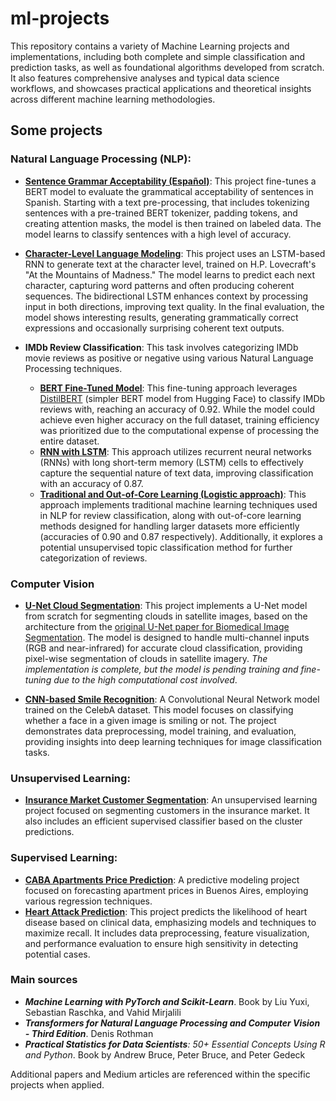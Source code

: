 # ml-projects

This repository contains a variety of Machine Learning projects and implementations, including both complete and simple classification and prediction tasks, as well as foundational algorithms developed from scratch. It also features comprehensive analyses and typical data science workflows, and showcases practical applications and theoretical insights across different machine learning methodologies.

## Some projects

### **Natural Language Processing (NLP)**:
  - [**Sentence Grammar Acceptability (Español)**](NLP-with-transformers/BERT_spanish_sentence_acceptability/fine-tuning_BERT.ipynb): This project fine-tunes a BERT model to evaluate the grammatical acceptability of sentences in Spanish. Starting with a text pre-processing, that includes tokenizing sentences with a pre-trained BERT tokenizer, padding tokens, and creating attention masks, the model is then trained on labeled data. The model learns to classify sentences with a high level of accuracy.

  - [**Character-Level Language Modeling**](/deep-learning/character-level-language-modelling/character-prediction-with-book.ipynb): This project uses an LSTM-based RNN to generate text at the character level, trained on H.P. Lovecraft's "At the Mountains of Madness." The model learns to predict each next character, capturing word patterns and often producing coherent sequences. The bidirectional LSTM enhances context by processing input in both directions, improving text quality. In the final evaluation, the model shows interesting results, generating grammatically correct expressions and occasionally surprising coherent text outputs.

  - **IMDb Review Classification**: This task involves categorizing IMDb movie reviews as positive or negative using various Natural Language Processing techniques.
    - [**BERT Fine-Tuned Model**](deep-learning/imdb_analysis_BERT/imdb_analysis_BERT.ipynb): This fine-tuning approach leverages [DistilBERT](https://huggingface.co/docs/transformers/en/model_doc/distilbert) (simpler BERT model from Hugging Face) to classify IMDb reviews with, reaching an accuracy of 0.92. While the model could achieve even higher accuracy on the full dataset, training efficiency was prioritized due to the computational expense of processing the entire dataset.
    - [**RNN with LSTM**](deep-learning/imdb_analysis_RNN.ipynb): This approach utilizes recurrent neural networks (RNNs) with long short-term memory (LSTM) cells to effectively capture the sequential nature of text data, improving classification with an accuracy of 0.87.
    - [**Traditional and Out-of-Core Learning (Logistic approach)**](supervised-learning/imdb-review-classification/imdb.ipynb): This approach implements traditional machine learning techniques used in NLP for review classification, along with out-of-core learning methods designed for handling larger datasets more efficiently (accuracies of 0.90 and 0.87 respectively). Additionally, it explores a potential unsupervised topic classification method for further categorization of reviews.

### **Computer Vision**
  - [**U-Net Cloud Segmentation**](/deep-learning/satellite-images-cloud-segmentation): This project implements a U-Net model from scratch for segmenting clouds in satellite images, based on the architecture from the [original U-Net paper for Biomedical Image Segmentation](https://arxiv.org/pdf/1505.04597). The model is designed to handle multi-channel inputs (RGB and near-infrared) for accurate cloud classification, providing pixel-wise segmentation of clouds in satellite imagery. _The implementation is complete, but the model is pending training and fine-tuning due to the high computational cost involved_.

  - [**CNN-based Smile Recognition**](/deep-learning/CelebA-attributes-classification/CelebA-attributes-classification.ipynb): A Convolutional Neural Network model trained on the CelebA dataset. This model focuses on classifying whether a face in a given image is smiling or not. The project demonstrates data preprocessing, model training, and evaluation, providing insights into deep learning techniques for image classification tasks.

### **Unsupervised Learning**:
  - [**Insurance Market Customer Segmentation**](unsupervised-learning/insurance-market-segmentation/insurance-market-segmentation.ipynb): An unsupervised learning project focused on segmenting customers in the insurance market. It also includes an efficient supervised classifier based on the cluster predictions.

### **Supervised Learning**:
  - [**CABA Apartments Price Prediction**](supervised-learning/caba-apartment-price-prediction/caba-apartments.ipynb): A predictive modeling project focused on forecasting apartment prices in Buenos Aires, employing various regression techniques.
  - [**Heart Attack Prediction**](supervised-learning/heart-attack-prediction-&-analysis/heart-attack.ipynb): This project predicts the likelihood of heart disease based on clinical data, emphasizing models and techniques to maximize recall. It includes data preprocessing, feature visualization, and performance evaluation to ensure high sensitivity in detecting potential cases.

### Main sources

- _**Machine Learning with PyTorch and Scikit-Learn**_. Book by Liu Yuxi, Sebastian Raschka, and Vahid Mirjalili
- _**Transformers for Natural Language Processing and Computer Vision - Third Edition**_. Denis Rothman
- _**Practical Statistics for Data Scientists**: 50+ Essential Concepts Using R and Python_. Book by Andrew Bruce, Peter Bruce, and Peter Gedeck

Additional papers and Medium articles are referenced within the specific projects when applied.